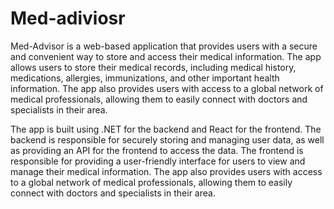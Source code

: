 # Med-adiviosr

Med-Advisor is a web-based application that provides users with a secure and convenient way to store and access their medical information. The app allows users to store their medical records, including medical history, medications, allergies, immunizations, and other important health information. The app also provides users with access to a global network of medical professionals, allowing them to easily connect with doctors and specialists in their area.

The app is built using .NET for the backend and React for the frontend. The backend is responsible for securely storing and managing user data, as well as providing an API for the frontend to access the data. The frontend is responsible for providing a user-friendly interface for users to view and manage their medical information. The app also provides users with access to a global network of medical professionals, allowing them to easily connect with doctors and specialists in their area.
